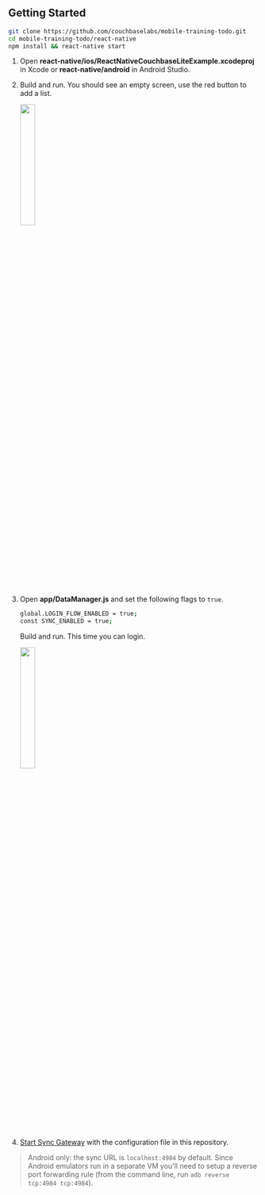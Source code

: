 ## Getting Started

```bash
git clone https://github.com/couchbaselabs/mobile-training-todo.git
cd mobile-training-todo/react-native
npm install && react-native start
```

1. Open **react-native/ios/ReactNativeCouchbaseLiteExample.xcodeproj** in Xcode or **react-native/android** in Android Studio.
2. Build and run. You should see an empty screen, use the red button to add a list.

	<img width="25%" src="https://cloud.githubusercontent.com/assets/2589337/21619898/abefd0cc-d1e9-11e6-8e8a-5bb2d39f0911.png" />

3. Open **app/DataManager.js** and set the following flags to `true`.

	```bash
	global.LOGIN_FLOW_ENABLED = true;
	const SYNC_ENABLED = true;
	```

	Build and run. This time you can login.

	<img width="25%" src="https://cloud.githubusercontent.com/assets/2589337/21619809/3fc4c4fc-d1e9-11e6-9ed0-5bd8a9baead5.gif" />

4. [Start Sync Gateway](../README.md#starting-sync-gateway) with the configuration file in this repository.

> Android only: the sync URL is `localhost:4984` by default. Since Android emulators run in a separate VM you'll need to setup a reverse port forwarding rule (from the command line, run `adb reverse tcp:4984 tcp:4984`).
